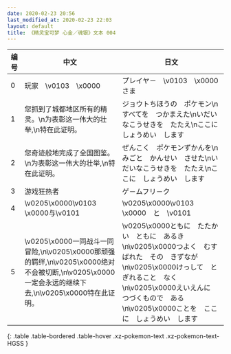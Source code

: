 ```yaml
---
date: 2020-02-23 20:56
last_modified_at: 2020-02-23 22:03
layout: default
title: 《精灵宝可梦 心金／魂银》文本 004
---
```

| 编号 | 中文 | 日文 |
| ---- | ---- | ---- |
| 0 | 玩家　\v0103　\x0000 | プレイヤ－　\v0103　\x0000さま |
| 1 | 您抓到了城都地区所有的精灵。\n为表彰这一伟大的壮举,\n特在此证明。 | ジョウトちほうの　ポケモン\nすべてを　つかまえた\nいだいなこうせきを　たたえ\nここに　しょうめい　します |
| 2 | 您奇迹般地完成了全国图鉴。\n为表彰这一伟大的壮举,\n特在此证明。 | ぜんこく　ポケモンずかんを\nみごと　かんせい　させた\nいだいなこうせきを　たたえ\nここに　しょうめい　します |
| 3 | 游戏狂热者 | ゲ－ムフリ－ク |
| 4 | \v0205\x0000\v0103　\x0000与\v0101　　 | \v0205\x0000\v0103　\x0000　と　\v0101　　 |
| 5 | \v0205\x0000一同战斗一同冒险,\n\v0205\x0000那顽强的羁绊,\n\v0205\x0000绝对不会被切断,\n\v0205\x0000一定会永远的继续下去,\n\v0205\x0000特在此证明。 | \v0205\x0000ともに　たたかい　ともに　あるき\n\v0205\x0000つよく　むすばれた　その　きずなが\n\v0205\x0000けっして　とぎれること　なく\n\v0205\x0000えいえんに　つづくもので　ある\n\v0205\x0000ことを　ここに　しょうめい　します |
{: .table .table-bordered .table-hover .xz-pokemon-text .xz-pokemon-text-HGSS }